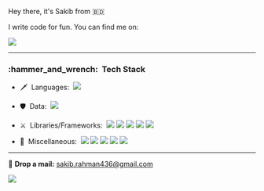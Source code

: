 <!-- ### Hi there 👋 -->
Hey there, it's Sakib from 🇧🇩

I write code for fun. You can find me on:

[![](https://img.shields.io/badge/-sakib5-0A1A2F?style=flat&logo=linkedin)](https://www.linkedin.com/in/sakib5)

---
<h3> :hammer_and_wrench: &nbsp;Tech Stack</h3>

- :dagger: &nbsp;Languages:&nbsp;
  ![](https://img.shields.io/badge/-JavaScript-0A1A2F?style=flat&logo=javascript)
  
- :shield: &nbsp;Data:&nbsp;
  ![](https://img.shields.io/badge/-MongoDB-0A1A2F?style=flat&logo=mongodb)
  
- :crossed_swords: &nbsp;Libraries/Frameworks:&nbsp;
  ![](https://img.shields.io/badge/-React-0A1A2F?style=flat&logo=react)
  ![](https://img.shields.io/badge/-Tailwind-0A1A2F?style=flat&logo=tailwindcss)
  ![](https://img.shields.io/badge/-Bootstrap-0A1A2F?style=flat&logo=bootstrap)
  ![](https://img.shields.io/badge/-Node.JS-0A1A2F?style=flat&logo=node.js)
  ![](https://img.shields.io/badge/-Express-0A1A2F?style=flat&logo=express)
  
- :bow_and_arrow: &nbsp;Miscellaneous:&nbsp;
  ![](https://img.shields.io/badge/-Git-0A1A2F?style=flat&logo=git)
  ![](https://img.shields.io/badge/-Env-0A1A2F?style=flat&logo=.env)
  ![](https://img.shields.io/badge/-Tailwind-0A1A2F?style=flat&logo=tailwindcss)
  ![](https://img.shields.io/badge/-JWT-0A1A2F?style=flat&logo=JSONWebTokens)
  ![](https://img.shields.io/badge/-vim-0A1A2F?style=flat&logo=vim)
 ---
💬 <b>Drop a mail:</b> <a href="mailto:sakib.rahman436@gmail.com" target="_blank"> sakib.rahman436@gmail.com</a>
  

<!--  -->
<p>
  
  <img src="http://github-readme-streak-stats.herokuapp.com?user=srdo96&theme=tokyonight&date_format=j%20M%5B%20Y%5D&border=1A1B27"/>
    
</p> 
